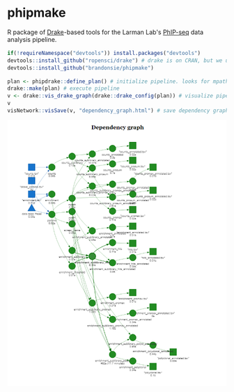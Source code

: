 # phipmake

R package of [Drake](https://github.com/ropensci/drake)-based tools for the Larman Lab's [PhIP-seq](https://www.nature.com/articles/s41596-018-0025-6) data analysis pipeline.

``` r  
if(!requireNamespace("devtools")) install.packages("devtools")
devtools::install_github("ropensci/drake") # drake is on CRAN, but we use the more recent Github version
devtools::install_github("brandonsie/phipmake")
```  

``` r
plan <- phipdrake::define_plan() # initialize pipeline. looks for mpath.txt and ppath.txt in working directory
drake::make(plan) # execute pipeline
v <- drake::vis_drake_graph(drake::drake_config(plan)) # visualize pipeline dependencies
v
visNetwork::visSave(v, "dependency_graph.html") # save dependency graph
```
![dependency graph](https://raw.githubusercontent.com/brandonsie/brandonsie.github.io/master/docs/phipdrake_dependency_2.PNG)
